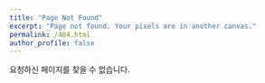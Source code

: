 ```yaml
---
title: "Page Not Found"
excerpt: "Page not found. Your pixels are in another canvas."
permalink: /404.html
author_profile: false
---
```


요청하신 페이지를 찾을 수 없습니다.

<script>
  var GOOG_FIXURL_LANG = 'en';
  var GOOG_FIXURL_SITE = 'https://jinseo.info'
</script>
<script src="https://linkhelp.clients.google.com/tbproxy/lh/wm/fixurl.js">
</script>
